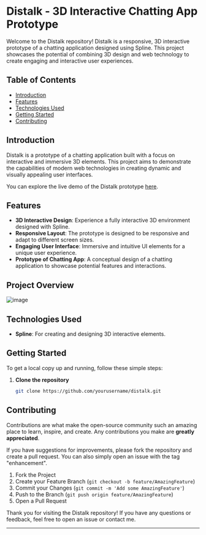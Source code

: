 # Distalk - 3D Interactive Chatting App Prototype

Welcome to the Distalk repository! Distalk is a responsive, 3D interactive prototype of a chatting application designed using Spline. This project showcases the potential of combining 3D design and web technology to create engaging and interactive user experiences.

## Table of Contents

- [Introduction](#introduction)
- [Features](#features)
- [Technologies Used](#technologies-used)
- [Getting Started](#getting-started)
- [Contributing](#contributing)

## Introduction

Distalk is a prototype of a chatting application built with a focus on interactive and immersive 3D elements. This project aims to demonstrate the capabilities of modern web technologies in creating dynamic and visually appealing user interfaces.

You can explore the live demo of the Distalk prototype [here](https://my.spline.design/untitled-76c8171d47fa44543fdd0e9254bc6e06/).

## Features

- **3D Interactive Design**: Experience a fully interactive 3D environment designed with Spline.
- **Responsive Layout**: The prototype is designed to be responsive and adapt to different screen sizes.
- **Engaging User Interface**: Immersive and intuitive UI elements for a unique user experience.
- **Prototype of Chatting App**: A conceptual design of a chatting application to showcase potential features and interactions.

## Project Overview
![image](https://github.com/nityambhargava/Distalk-Chat-Application/assets/149382373/a4e98c23-8d07-490e-98b7-1f2484b16217)


## Technologies Used

- **Spline**: For creating and designing 3D interactive elements.

## Getting Started

To get a local copy up and running, follow these simple steps:

1. **Clone the repository**
   ```sh
   git clone https://github.com/yourusername/distalk.git
   ```
   
## Contributing

Contributions are what make the open-source community such an amazing place to learn, inspire, and create. Any contributions you make are **greatly appreciated**.

If you have suggestions for improvements, please fork the repository and create a pull request. You can also simply open an issue with the tag "enhancement".

1. Fork the Project
2. Create your Feature Branch (`git checkout -b feature/AmazingFeature`)
3. Commit your Changes (`git commit -m 'Add some AmazingFeature'`)
4. Push to the Branch (`git push origin feature/AmazingFeature`)
5. Open a Pull Request

Thank you for visiting the Distalk repository! If you have any questions or feedback, feel free to open an issue or contact me.

---
